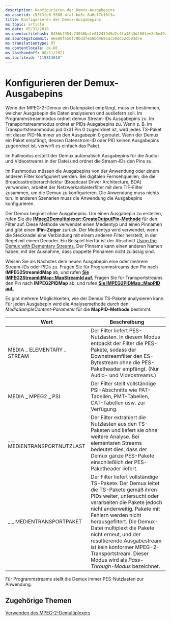 ```yaml
---
description: Konfigurieren der Demux-Ausgabepins
ms.assetid: c53f3fe6-5588-4faf-ba5c-6a6cf7e16f3a
title: Konfigurieren der Demux-Ausgabepins
ms.topic: article
ms.date: 05/31/2018
ms.openlocfilehash: 0456b7354c23048bafe012439d5d2c4fa1843df601ee2d8e49aa62dfc01a4b9f
ms.sourcegitcommit: e6600f550f79bddfe58bd4696ac50dd52cb03d7e
ms.translationtype: MT
ms.contentlocale: de-DE
ms.lasthandoff: 08/11/2021
ms.locfileid: "119813610"
---
```

# <a name="configuring-the-demux-output-pins"></a>Konfigurieren der Demux-Ausgabepins

Wenn der MPEG-2-Demux ein Datenpaket empfängt, muss er bestimmen, welcher Ausgabepin die Daten analysieren und ausliefern soll. Im Programmstreammodus ordnet demux Stream-IDs Ausgabepins zu. Im Transportstreammodus ordnet er PIDs Ausgabepins zu. Wenn z. B. im Transportstreammodus pid 0x31 Pin 0 zugeordnet ist, wird jedes TS-Paket mit dieser PID-Nummer an den Ausgabepin 0 geroutet. Wenn der Demux ein Paket empfängt, dessen Datenstrom-ID oder PID keinen Ausgabepins zugeordnet ist, verwirft es einfach das Paket.

Im Pullmodus erstellt der Demux automatisch Ausgabepins für die Audio- und Videostreams in der Datei und ordnet die Stream-IDs den Pins zu.

Im Pushmodus müssen die Ausgabepins von der Anwendung oder einem anderen Filter konfiguriert werden. Bei digitalen Fernsehquellen, die die Broadcasttreiberarchitektur (Broadcast Driver Architecture, BDA) verwenden, arbeitet der Netzwerkanbieterfilter mit dem TIF-Filter zusammen, um die Demux zu konfigurieren. Die Anwendung muss nichts tun. In anderen Szenarien muss die Anwendung die Ausgabepins konfigurieren.

Der Demux beginnt ohne Ausgabepins. Um einen Ausgabepin zu erstellen, rufen Sie die [**IMpeg2Demultiplexer::CreateOutputPin-Methode**](/windows/desktop/api/Strmif/nf-strmif-impeg2demultiplexer-createoutputpin) für den Filter auf. Diese Methode verwendet einen Medientyp und einen Pinnamen und gibt einen **IPin-Zeiger** zurück. Der Medientyp wird verwendet, wenn die Stecknadel eine Verbindung mit einem anderen Filter herstellt, in der Regel mit einem Decoder. Ein Beispiel hierfür ist der Abschnitt [Using the Demux with Elementary Streams.](using-the-demux-with-elementary-streams.md) Der Pinname kann einen anderen Namen haben, mit der Ausnahme, dass doppelte Pinnamen nicht zulässig sind.

Weisen Sie als Nächstes dem neuen Ausgabepin eine oder mehrere Stream-IDs oder PIDs zu. Fragen Sie für Programmstreams den Pin nach **IMPEG2StreamIdMap** ab, und rufen [**Sie IMPEG2StreamIdMap::MapStreamId auf.**](/windows/desktop/api/Strmif/nf-strmif-impeg2streamidmap-mapstreamid) Fragen Sie für Transportstreams den Pin nach **IMPEG2PIDMap** ab, und rufen [**Sie IMPEG2PIDMap::MapPID auf.**](/previous-versions/windows/desktop/api/Bdaiface/nf-bdaiface-impeg2pidmap-mappid)

Es gibt mehrere Möglichkeiten, wie der Demux TS-Pakete analysieren kann. Für jeden Ausgabepin wird die Analysemethode durch den *MediaSampleContent-Parameter* für die **MapPID-Methode** bestimmt.



| Wert                     | Beschreibung                                                                                                                                                                                                                                                                                                                                                        |
|---------------------------|--------------------------------------------------------------------------------------------------------------------------------------------------------------------------------------------------------------------------------------------------------------------------------------------------------------------------------------------------------------------|
| MEDIA \_ ELEMENTARY \_ STREAM | Der Filter liefert PES-Nutzlasten. In diesem Modus entpackt der Filter die PES-Pakete, sodass der Downstreamfilter den ES-Bytestream ohne die PES-Paketheader empfängt. (Nur Audio- und Videostreams.)                                                                                                                                                     |
| MEDIA \_ MPEG2 \_ PSI         | Der Filter stellt vollständige PSI-Abschnitte wie PAT-Tabellen, PMT-Tabellen, CAT-Tabellen usw. zur Verfügung.                                                                                                                                                                                                                                                               |
| \_ \_ MEDIENTRANSPORTNUTZLAST | Der Filter extrahiert die Nutzlasten aus den TS-Paketen und liefert sie ohne weitere Analyse. Bei elementaren Streams bedeutet dies, dass der Demux ganze PES-Pakete einschließlich der PES-Paketheader liefert.                                                                                                                                                    |
| \_ \_ MEDIENTRANSPORTPAKET  | Der Filter liefert vollständige TS-Pakete. Der Demux leitet die TS-Pakete gemäß ihren PIDs weiter, untersucht oder verarbeiten die Pakete jedoch nicht anderweitig. Pakete mit Fehlern werden nicht herausgefiltert. Die Demux-Datei multiplext die Pakete nicht erneut, und der resultierende Ausgabestream ist kein konformer MPEG-2-Transportstream. Dieser Modus wird als *Pass-Through-Modus* bezeichnet. |



 

Für Programmstreams stellt die Demux immer PES-Nutzlasten zur Anwendung.

## <a name="related-topics"></a>Zugehörige Themen

<dl> <dt>

[Verwenden des MPEG-2-Demultiplexers](using-the-mpeg-2-demultiplexer.md)
</dt> </dl>

 

 



